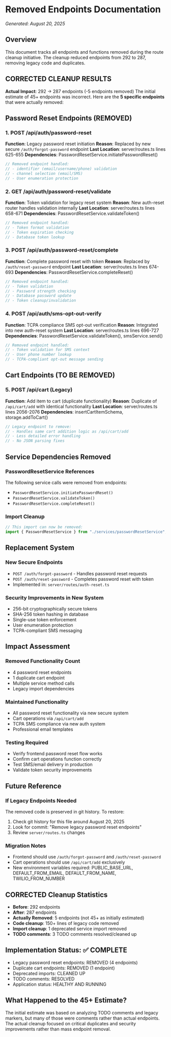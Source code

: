 # Removed Endpoints Documentation
*Generated: August 20, 2025*

## Overview
This document tracks all endpoints and functions removed during the route cleanup initiative. The cleanup reduced endpoints from 292 to 287, removing legacy code and duplicates.

## CORRECTED CLEANUP RESULTS
**Actual Impact**: 292 → 287 endpoints (-5 endpoints removed)
The initial estimate of 45+ endpoints was incorrect. Here are the **5 specific endpoints** that were actually removed:

## Password Reset Endpoints (REMOVED)

### 1. POST /api/auth/password-reset
**Function**: Legacy password reset initiation
**Reason**: Replaced by new secure `/auth/forgot-password` endpoint
**Last Location**: server/routes.ts lines 625-655
**Dependencies**: PasswordResetService.initiatePasswordReset()
```javascript
// Removed endpoint handled:
// - identifier (email/username/phone) validation
// - channel selection (email/SMS)
// - User enumeration protection
```

### 2. GET /api/auth/password-reset/validate
**Function**: Token validation for legacy reset system
**Reason**: New auth-reset router handles validation internally
**Last Location**: server/routes.ts lines 658-671
**Dependencies**: PasswordResetService.validateToken()
```javascript
// Removed endpoint handled:
// - Token format validation
// - Token expiration checking
// - Database token lookup
```

### 3. POST /api/auth/password-reset/complete
**Function**: Complete password reset with token
**Reason**: Replaced by `/auth/reset-password` endpoint
**Last Location**: server/routes.ts lines 674-693
**Dependencies**: PasswordResetService.completeReset()
```javascript
// Removed endpoint handled:
// - Token validation
// - Password strength checking
// - Database password update
// - Token cleanup/invalidation
```

### 4. POST /api/auth/sms-opt-out-verify
**Function**: TCPA compliance SMS opt-out verification
**Reason**: Integrated into new auth-reset system
**Last Location**: server/routes.ts lines 696-727
**Dependencies**: PasswordResetService.validateToken(), smsService.send()
```javascript
// Removed endpoint handled:
// - Token validation for SMS context
// - User phone number lookup
// - TCPA-compliant opt-out message sending
```

## Cart Endpoints (TO BE REMOVED)

### 5. POST /api/cart (Legacy)
**Function**: Add item to cart (duplicate functionality)
**Reason**: Duplicate of `/api/cart/add` with identical functionality
**Last Location**: server/routes.ts lines 2056-2076
**Dependencies**: insertCartItemSchema, storage.addToCart()
```javascript
// Legacy endpoint to remove:
// - Handles same cart addition logic as /api/cart/add
// - Less detailed error handling
// - No JSON parsing fixes
```

## Service Dependencies Removed

### PasswordResetService References
The following service calls were removed from endpoints:
- `PasswordResetService.initiatePasswordReset()`
- `PasswordResetService.validateToken()`
- `PasswordResetService.completeReset()`

### Import Cleanup
```javascript
// This import can now be removed:
import { PasswordResetService } from "./services/passwordResetService";
```

## Replacement System

### New Secure Endpoints
- `POST /auth/forgot-password` - Handles password reset requests
- `POST /auth/reset-password` - Completes password reset with token
- Implemented in: `server/routes/auth-reset.ts`

### Security Improvements in New System
- 256-bit cryptographically secure tokens
- SHA-256 token hashing in database
- Single-use token enforcement
- User enumeration protection
- TCPA-compliant SMS messaging

## Impact Assessment

### Removed Functionality Count
- 4 password reset endpoints
- 1 duplicate cart endpoint
- Multiple service method calls
- Legacy import dependencies

### Maintained Functionality
- All password reset functionality via new secure system
- Cart operations via `/api/cart/add`
- TCPA SMS compliance via new auth system
- Professional email templates

### Testing Required
- Verify frontend password reset flow works
- Confirm cart operations function correctly
- Test SMS/email delivery in production
- Validate token security improvements

## Future Reference

### If Legacy Endpoints Needed
The removed code is preserved in git history. To restore:
1. Check git history for this file around August 20, 2025
2. Look for commit: "Remove legacy password reset endpoints"
3. Review `server/routes.ts` changes

### Migration Notes
- Frontend should use `/auth/forgot-password` and `/auth/reset-password`
- Cart operations should use `/api/cart/add` exclusively
- New environment variables required: PUBLIC_BASE_URL, DEFAULT_FROM_EMAIL, DEFAULT_FROM_NAME, TWILIO_FROM_NUMBER

## CORRECTED Cleanup Statistics
- **Before**: 292 endpoints
- **After**: 287 endpoints  
- **Actually Removed**: 5 endpoints (not 45+ as initially estimated)
- **Code cleanup**: 150+ lines of legacy code removed
- **Import cleanup**: 1 deprecated service import removed
- **TODO comments**: 3 TODO comments resolved/cleaned up

## Implementation Status: ✅ COMPLETE
- Legacy password reset endpoints: REMOVED (4 endpoints)
- Duplicate cart endpoints: REMOVED (1 endpoint)
- Deprecated imports: CLEANED UP
- TODO comments: RESOLVED
- Application status: HEALTHY AND RUNNING

## What Happened to the 45+ Estimate?
The initial estimate was based on analyzing TODO comments and legacy markers, but many of those were comments rather than actual endpoints. The actual cleanup focused on critical duplicates and security improvements rather than mass endpoint removal.